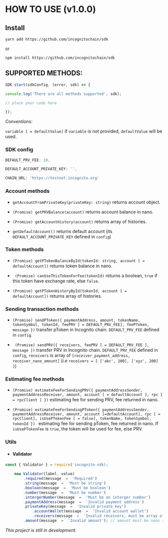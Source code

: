 
  

# HOW TO USE (v1.0.0)

## Install

`yarn add https://github.com/incognitochain/sdk`

or

`npm install https://github.com/incognitochain/sdk`

  

## SUPPORTED METHODS:

  

```javascript
SDK.start(sdkConfig, (error, sdk) => {

console.log('There are all methods supported', sdk);

// place your code here

});
```

  

*Conventions:*

`variable [ = defaultValue]` if `variable` is not provided, `defaultValue` will be used.

  

### SDK config

  
```javascript
DEFAULT_PRV_FEE: 10,

DEFAULT_ACCOUNT_PRIVATE_KEY: '',

CHAIN_URL: 'https://testnet.incognito.org'
```

  

### Account methods

* `getAccountFromPrivateKey(privateKey: string)` returns account object.

* `(Promise) getPRVBalance(account)` returns account balance in nano.

* `(Promise) getAccountHistory(account)` returns array of histories.

* `getDefaultAccount()` returns default account (its `DEFAULT_ACCOUNT_PRIVATE_KEY` defined in `config`)

  

### Token methods

* `(Promise) getPTokenBalanceById(tokenId: string, account [ = defaultAccount])` returns token balance in nano.

* ` (Promise) canUseThisTokenForFee(tokenId)` returns a boolean, `true` if this token have exchange rate, else `false`.

* `(Promise) getPTokenHistoryById(tokenId, account [ = defaultAccount])` returns array of histories.

  
  

### Sending transaction methods

* `(Promise) sendPToken({ paymentAddress, amount, tokenName, tokenSymbol, tokenId, feePRV [ = DEFAULT_PRV_FEE], feePToken, message })` transfer pToken in Incognito chain. `DEFAULT_PRV_FEE` defined in `config`.

* ` (Promise) sendPRV({ receivers, feePRV [ = DEFAULT_PRV_FEE ], message })` transfer PRV in Incognito chain. `DEFAULT_PRV_FEE` defined in `config`, `receivers` is array of `[receiver_payment_address, receiver_nano_amount]` (i.e `receivers = [ ['abc', 100], ['xyz', 200] ]`)

  

### Estimating fee methods

* `(Promise) estimateFeeForSendingPRV({ paymentAddressSender, paymentAddressReceiver, amount, account [ = defaultAccount ], rpc [ = rpcClient ] })` estimating fee for sending PRV, fee returned in nano.

* `(Promise) estimateFeeForSendingPToken({ paymentAddressSender, paymentAddressReceiver, amount, account [=defaultAccount], rpc [ = rpcClient], isUsePTokenFee [ = false], tokenName, tokenSymbol, tokenId }) ` estimating fee for sending pToken, fee returned in nano. If `isUsePTokenFee` is `true`, the token will be used for fee, else PRV.

  

### Utils

* #### Validator
  

```javascript
const { Validator } = require('incognito-sdk);
    
    new Validator(label, value)
	    .required(message  =  'Required')
	    .string(message  =  'Must be string')
	    .boolean(message  =  'Must be boolean')
	    .number(message  =  'Must be number')
	    .intergerNumber(message  =  'Must be an interger number')
	    .paymentAddress(message  =  'Invalid payment address')
	    .privateKey(message  =  'Invalid private key')
			.accountWallet(message  =  'Invalid account wallet')
			.receivers(message  =  'Invalid receivers, must be array of receiver [receiverAddress, receiverAmount]')
	    .amount(message  =  'Invalid amount'); // amount must be nano (interger number and > 0)
```



*This project is still in development.*